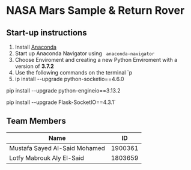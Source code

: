 # NASA Mars Sample & Return Rover
## Start-up instructions
1. Install [Anaconda](https://www.anaconda.com/)
2. Start up Anaconda Navigator using `  anaconda-navigator `
3. Choose Enviroment and creating a new Python Enviroment with a version of **3.7.2**
4. Use the following commands on the terminal `p
5. ip install --upgrade python-socketio==4.6.0

pip install --upgrade python-engineio==3.13.2

pip install --upgrade Flask-SocketIO==4.3.1`



## Team Members
| Name                   |ID |
|-----|--------|
|Mustafa Sayed Al-Said Mohamed| 1900361|
|Lotfy Mabrouk Aly El-Said|1803659|
